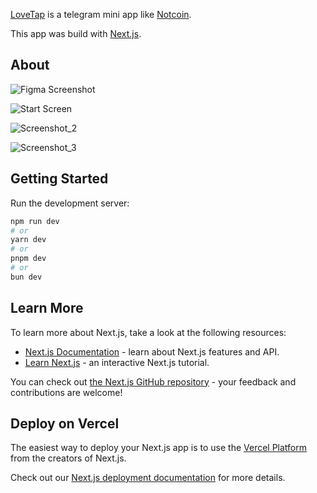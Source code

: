 [LoveTap](https://t.me/lovetap_test_bot) is a telegram mini app like [Notcoin](https://t.me/notcoin_bot).

This app was build with [Next.js](https://nextjs.org/).

## About

![Figma Screenshot](https://ibb.co/zFyC0Cc)  

![Start Screen](https://ibb.co/8dWTgLn) 

![Screenshot_2](https://ibb.co/pyJd44j)  

![Screenshot_3](https://ibb.co/WGNhSpb)  

## Getting Started

Run the development server:

```bash
npm run dev
# or
yarn dev
# or
pnpm dev
# or
bun dev
```

## Learn More

To learn more about Next.js, take a look at the following resources:

- [Next.js Documentation](https://nextjs.org/docs) - learn about Next.js features and API.
- [Learn Next.js](https://nextjs.org/learn) - an interactive Next.js tutorial.

You can check out [the Next.js GitHub repository](https://github.com/vercel/next.js/) - your feedback and contributions are welcome!

## Deploy on Vercel

The easiest way to deploy your Next.js app is to use the [Vercel Platform](https://vercel.com/new?utm_medium=default-template&filter=next.js&utm_source=create-next-app&utm_campaign=create-next-app-readme) from the creators of Next.js.

Check out our [Next.js deployment documentation](https://nextjs.org/docs/deployment) for more details.
